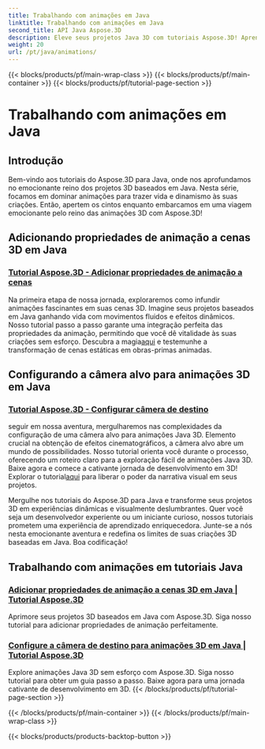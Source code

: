 ```yaml
---
title: Trabalhando com animações em Java
linktitle: Trabalhando com animações em Java
second_title: API Java Aspose.3D
description: Eleve seus projetos Java 3D com tutoriais Aspose.3D! Aprenda a adicionar propriedades de animação e configurar câmeras de destino perfeitamente para um desenvolvimento 3D cativante.
weight: 20
url: /pt/java/animations/
---
```


{{< blocks/products/pf/main-wrap-class >}}
{{< blocks/products/pf/main-container >}}
{{< blocks/products/pf/tutorial-page-section >}}

# Trabalhando com animações em Java

## Introdução

Bem-vindo aos tutoriais do Aspose.3D para Java, onde nos aprofundamos no emocionante reino dos projetos 3D baseados em Java. Nesta série, focamos em dominar animações para trazer vida e dinamismo às suas criações. Então, apertem os cintos enquanto embarcamos em uma viagem emocionante pelo reino das animações 3D com Aspose.3D!

## Adicionando propriedades de animação a cenas 3D em Java

### [Tutorial Aspose.3D - Adicionar propriedades de animação a cenas](./add-animation-properties-to-scenes/)

 Na primeira etapa de nossa jornada, exploraremos como infundir animações fascinantes em suas cenas 3D. Imagine seus projetos baseados em Java ganhando vida com movimentos fluidos e efeitos dinâmicos. Nosso tutorial passo a passo garante uma integração perfeita das propriedades da animação, permitindo que você dê vitalidade às suas criações sem esforço. Descubra a magia[aqui](./add-animation-properties-to-scenes/) e testemunhe a transformação de cenas estáticas em obras-primas animadas.

## Configurando a câmera alvo para animações 3D em Java

### [Tutorial Aspose.3D - Configurar câmera de destino](./set-up-target-camera/)

 seguir em nossa aventura, mergulharemos nas complexidades da configuração de uma câmera alvo para animações Java 3D. Elemento crucial na obtenção de efeitos cinematográficos, a câmera alvo abre um mundo de possibilidades. Nosso tutorial orienta você durante o processo, oferecendo um roteiro claro para a exploração fácil de animações Java 3D. Baixe agora e comece a cativante jornada de desenvolvimento em 3D! Explorar o tutorial[aqui](./set-up-target-camera/) para liberar o poder da narrativa visual em seus projetos.

Mergulhe nos tutoriais do Aspose.3D para Java e transforme seus projetos 3D em experiências dinâmicas e visualmente deslumbrantes. Quer você seja um desenvolvedor experiente ou um iniciante curioso, nossos tutoriais prometem uma experiência de aprendizado enriquecedora. Junte-se a nós nesta emocionante aventura e redefina os limites de suas criações 3D baseadas em Java. Boa codificação!

## Trabalhando com animações em tutoriais Java
### [Adicionar propriedades de animação a cenas 3D em Java | Tutorial Aspose.3D](./add-animation-properties-to-scenes/)
Aprimore seus projetos 3D baseados em Java com Aspose.3D. Siga nosso tutorial para adicionar propriedades de animação perfeitamente.
### [Configure a câmera de destino para animações 3D em Java | Tutorial Aspose.3D](./set-up-target-camera/)
Explore animações Java 3D sem esforço com Aspose.3D. Siga nosso tutorial para obter um guia passo a passo. Baixe agora para uma jornada cativante de desenvolvimento em 3D.
{{< /blocks/products/pf/tutorial-page-section >}}

{{< /blocks/products/pf/main-container >}}
{{< /blocks/products/pf/main-wrap-class >}}

{{< blocks/products/products-backtop-button >}}
